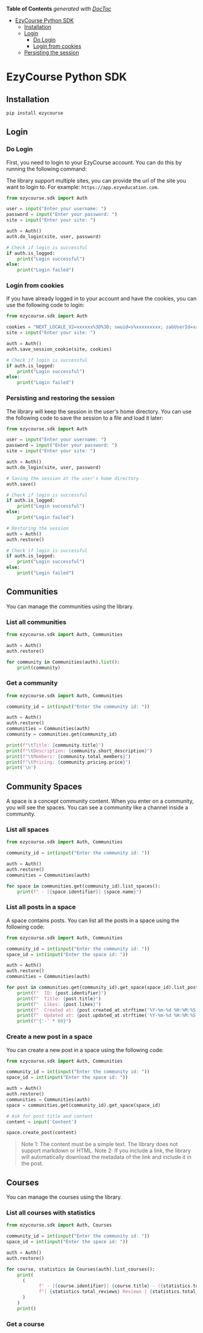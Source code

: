 <!-- START doctoc generated TOC please keep comment here to allow auto update -->
<!-- DON'T EDIT THIS SECTION, INSTEAD RE-RUN doctoc TO UPDATE -->
**Table of Contents**  *generated with [DocToc](https://github.com/thlorenz/doctoc)*

- [EzyCourse Python SDK](#ezycourse-python-sdk)
  - [Installation](#installation)
  - [Login](#login)
    - [Do Login](#do-login)
    - [Login from cookies](#login-from-cookies)
  - [Persisting the session](#persisting-the-session)

<!-- END doctoc generated TOC please keep comment here to allow auto update -->

# EzyCourse Python SDK


## Installation

```bash
pip install ezycourse
```

## Login

### Do Login

First, you need to login to your EzyCourse account. You can do this by running the following command:

The library support multiple sites, you can provide the url of the site you want to login to. For example: `https://app.ezyeducation.com`.

```python
from ezycourse.sdk import Auth

user = input("Enter your username: ")
password = input("Enter your password: ")
site = input("Enter your site: ")

auth = Auth()
auth.do_login(site, user, password)

# Check if login is successful
if auth.is_logged:
    print("Login successful")
else:
    print("Login failed")
```

### Login from cookies

If you have already logged in to your account and have the cookies, you can use the following code to login:

```python
from ezycourse.sdk import Auth

cookies = "NEXT_LOCALE_V2=xxxxxx%3D%3D; swuid=s%xxxxxxxxx; zabUserId=xxxxx; zps-tgr-dts=xxxx; _gcl_au=xxxx; _ga_8RQEBBFXT4=xxxx; _ga=xxxx; __stripe_mid=xxxx; crisp-client%2Fsession%2Fxxxxxx; zabHMBucket=xxxx; zpsfa_8o1PxPY=xxxxx; __stripe_sid=xxxx"
site = input("Enter your site: ")

auth = Auth()
auth.save_session_cookie(site, cookies)

# Check if login is successful
if auth.is_logged:
    print("Login successful")
else:
    print("Login failed")
```

### Persisting and restoring the session

The library will keep the session in the user's home directory. You can use the following code to save the session to a file and load it later:

```python
from ezycourse.sdk import Auth

user = input("Enter your username: ")
password = input("Enter your password: ")
site = input("Enter your site: ")

auth = Auth()
auth.do_login(site, user, password)

# Saving the session at the user's home directory
auth.save()

# Check if login is successful
if auth.is_logged:
    print("Login successful")
else:
    print("Login failed")

# Restoring the session
auth = Auth()
auth.restore()

# Check if login is successful
if auth.is_logged:
    print("Login successful")
else:
    print("Login failed")

```


## Communities

You can manage the communities using the library.

### List all communities

```python
from ezycourse.sdk import Auth, Communities

auth = Auth()
auth.restore()

for community in Communities(auth).list():
    print(community)
```

### Get a community

```python
from ezycourse.sdk import Auth, Communities

community_id = int(input("Enter the community id: "))

auth = Auth()
auth.restore()
communities = Communities(auth)
community = communities.get(community_id)

print(f"\tTitle: {community.title}")
print(f"\tDescription: {community.short_description}")
print(f"\tMembers: {community.total_members}")
print(f"\tPricing: {community.pricing.price}")
print('\n')
```

## Community Spaces

A space is a concept community content. When you enter on a community, you will see the spaces. You can see a community like a channel inside a community.

### List all spaces

```python
from ezycourse.sdk import Auth, Communities

community_id = int(input("Enter the community id: "))

auth = Auth()
auth.restore()
communities = Communities(auth)

for space in communities.get(community_id).list_spaces():
    print(f" - [{space.identifier}] {space.name}")
```

### List all posts in a space

A space contains posts. You can list all the posts in a space using the following code:

```python
from ezycourse.sdk import Auth, Communities

community_id = int(input("Enter the community id: "))
space_id = int(input("Enter the space id: "))

auth = Auth()
auth.restore()
communities = Communities(auth)

for post in communities.get(community_id).get_space(space_id).list_posts():
    print(f"  ID: {post.identifier}")
    print(f"  Title: {post.title}")
    print(f"  Likes: {post.likes}")
    print(f"  Created at: {post.created_at.strftime('%Y-%m-%d %H:%M:%S')}")
    print(f"  Updated at: {post.updated_at.strftime('%Y-%m-%d %H:%M:%S')}")
    print(f"{'-' * 60}")
```

### Create a new post in a space

You can create a new post in a space using the following code:

```python
from ezycourse.sdk import Auth, Communities

community_id = int(input("Enter the community id: "))
space_id = int(input("Enter the space id: "))

auth = Auth()
auth.restore()
communities = Communities(auth)
space = communities.get(community_id).get_space(space_id)

# Ask for post title and content
content = input('Content')

space.create_post(content)
```

> Note 1: The content must be a simple text. The library does not support markdown or HTML.
> Note 2: If you include a link, the library will automatically download the metadata of the link and include it in the post.

## Courses

You can manage the courses using the library.

### List all courses with statistics

```python
from ezycourse.sdk import Auth, Courses

community_id = int(input("Enter the community id: "))
space_id = int(input("Enter the space id: "))

auth = Auth()
auth.restore()

for course, statistics in Courses(auth).list_courses():
    print(
      (
            f" - [{course.identifier}] {course.title} - ({statistics.total_enrollments} Enrollments | {statistics.total_lessons} Lessons " 
            f"| {statistics.total_reviews} Reviews | {statistics.total_orders} Orders)"
      )
    )
    print()
```

### Get a course

```python
